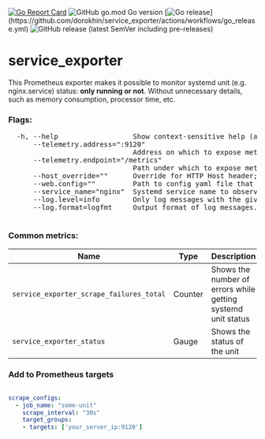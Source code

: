 [![Go Report Card](https://goreportcard.com/badge/github.com/dorokhin/service_exporter)](https://goreportcard.com/report/github.com/dorokhin/service_exporter)
![GitHub go.mod Go version](https://img.shields.io/github/go-mod/go-version/dorokhin/service_exporter?color=brightgreen&logo=go)
[![Go release](https://github.com/dorokhin/service_exporter/actions/workflows/go_release.yml/badge.svg?)](https://github.com/dorokhin/service_exporter/actions/workflows/go_release.yml)
![GitHub release (latest SemVer including pre-releases)](https://img.shields.io/github/v/release/dorokhin/service_exporter?color=brightgreen&include_prereleases&label=release&logo=go&logoColor=white&sort=semver)
# service_exporter

This Prometheus exporter makes it possible to monitor systemd unit (e.g. nginx.service) status: **only running or not**.
Without unnecessary details, such as memory consumption, processor time, etc.

### Flags:
<pre>
  -h, --help                  Show context-sensitive help (also try --help-long and --help-man).
      --telemetry.address=":9120"  
                              Address on which to expose metrics.
      --telemetry.endpoint="/metrics"  
                              Path under which to expose metrics.
      --host_override=""      Override for HTTP Host header; empty string for no override.
      --web.config=""         Path to config yaml file that can enable TLS or authentication.
      --service_name="nginx"  Systemd service name to observe
      --log.level=info        Only log messages with the given severity or above. One of: [debug, info, warn, error]
      --log.format=logfmt     Output format of log messages. One of: [logfmt, json]

</pre>


### Common metrics:
Name | Type | Description | Labels
----|----|----|----|
`service_exporter_scrape_failures_total` | Counter | Shows the number of errors while getting systemd unit status | `None` |
`service_exporter_status` | Gauge | Shows the status of the unit | `status="nginx"` |


### Add to Prometheus targets
```yaml

scrape_configs:
  - job_name: "some-unit"
    scrape_interval: "30s"
    target_groups:
    - targets: ['your_server_ip:9120']
```
